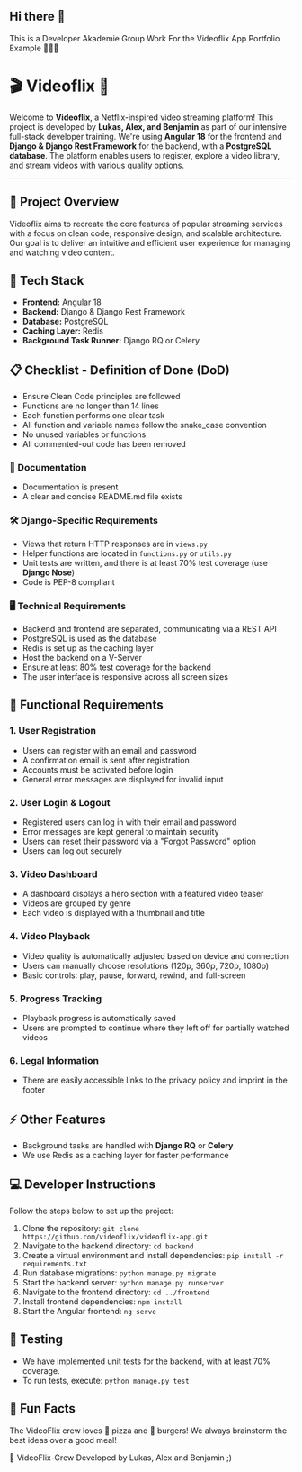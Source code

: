 ## Hi there 👋
This is a Developer Akademie Group Work 
For the Videoflix App Portfolio Example 🍿🍿🍿

<h1>🎬 Videoflix 🍿</h1>

<p>Welcome to <strong>Videoflix</strong>, a Netflix-inspired video streaming platform! This project is developed by <strong>Lukas, Alex, and Benjamin</strong> as part of our intensive full-stack developer training. We're using <strong>Angular 18</strong> for the frontend and <strong>Django & Django Rest Framework</strong> for the backend, with a <strong>PostgreSQL database</strong>. The platform enables users to register, explore a video library, and stream videos with various quality options.</p>

<hr>

<h2>🚀 Project Overview</h2>

<p>Videoflix aims to recreate the core features of popular streaming services with a focus on clean code, responsive design, and scalable architecture. Our goal is to deliver an intuitive and efficient user experience for managing and watching video content.</p>

<h2>🔧 Tech Stack</h2>
<ul>
    <li><strong>Frontend:</strong> Angular 18</li>
    <li><strong>Backend:</strong> Django & Django Rest Framework</li>
    <li><strong>Database:</strong> PostgreSQL</li>
    <li><strong>Caching Layer:</strong> Redis</li>
    <li><strong>Background Task Runner:</strong> Django RQ or Celery</li>
</ul>

<h2>📋 Checklist - Definition of Done (DoD)</h2>
<ul>
    <li>Ensure Clean Code principles are followed</li>
    <li>Functions are no longer than 14 lines</li>
    <li>Each function performs one clear task</li>
    <li>All function and variable names follow the snake_case convention</li>
    <li>No unused variables or functions</li>
    <li>All commented-out code has been removed</li>
</ul>

<h3>📑 Documentation</h3>
<ul>
    <li>Documentation is present</li>
    <li>A clear and concise README.md file exists</li>
</ul>

<h3>🛠️ Django-Specific Requirements</h3>
<ul>
    <li>Views that return HTTP responses are in <code>views.py</code></li>
    <li>Helper functions are located in <code>functions.py</code> or <code>utils.py</code></li>
    <li>Unit tests are written, and there is at least 70% test coverage (use <strong>Django Nose</strong>)</li>
    <li>Code is PEP-8 compliant</li>
</ul>

<h3>🖥️ Technical Requirements</h3>
<ul>
    <li>Backend and frontend are separated, communicating via a REST API</li>
    <li>PostgreSQL is used as the database</li>
    <li>Redis is set up as the caching layer</li>
    <li>Host the backend on a V-Server</li>
    <li>Ensure at least 80% test coverage for the backend</li>
    <li>The user interface is responsive across all screen sizes</li>
</ul>

<h2>📜 Functional Requirements</h2>

<h3>1. User Registration</h3>
<ul>
    <li>Users can register with an email and password</li>
    <li>A confirmation email is sent after registration</li>
    <li>Accounts must be activated before login</li>
    <li>General error messages are displayed for invalid input</li>
</ul>

<h3>2. User Login & Logout</h3>
<ul>
    <li>Registered users can log in with their email and password</li>
    <li>Error messages are kept general to maintain security</li>
    <li>Users can reset their password via a "Forgot Password" option</li>
    <li>Users can log out securely</li>
</ul>

<h3>3. Video Dashboard</h3>
<ul>
    <li>A dashboard displays a hero section with a featured video teaser</li>
    <li>Videos are grouped by genre</li>
    <li>Each video is displayed with a thumbnail and title</li>
</ul>

<h3>4. Video Playback</h3>
<ul>
    <li>Video quality is automatically adjusted based on device and connection</li>
    <li>Users can manually choose resolutions (120p, 360p, 720p, 1080p)</li>
    <li>Basic controls: play, pause, forward, rewind, and full-screen</li>
</ul>

<h3>5. Progress Tracking</h3>
<ul>
    <li>Playback progress is automatically saved</li>
    <li>Users are prompted to continue where they left off for partially watched videos</li>
</ul>

<h3>6. Legal Information</h3>
<ul>
    <li>There are easily accessible links to the privacy policy and imprint in the footer</li>
</ul>

<h2>⚡ Other Features</h2>
<ul>
    <li>Background tasks are handled with <strong>Django RQ</strong> or <strong>Celery</strong></li>
    <li>We use Redis as a caching layer for faster performance</li>
</ul>

<h2>💻 Developer Instructions</h2>
<p>Follow the steps below to set up the project:</p>

<ol>
    <li>Clone the repository: <code>git clone https://github.com/videoflix/videoflix-app.git</code></li>
    <li>Navigate to the backend directory: <code>cd backend</code></li>
    <li>Create a virtual environment and install dependencies: <code>pip install -r requirements.txt</code></li>
    <li>Run database migrations: <code>python manage.py migrate</code></li>
    <li>Start the backend server: <code>python manage.py runserver</code></li>
    <li>Navigate to the frontend directory: <code>cd ../frontend</code></li>
    <li>Install frontend dependencies: <code>npm install</code></li>
    <li>Start the Angular frontend: <code>ng serve</code></li>
</ol>

<h2>🧪 Testing</h2>
<ul>
    <li>We have implemented unit tests for the backend, with at least 70% coverage.</li>
    <li>To run tests, execute: <code>python manage.py test</code></li>
</ul>


<h2>🎉 Fun Facts</h2>
<p>The VideoFlix crew loves 🍕 pizza and 🍔 burgers! We always brainstorm the best ideas over a good meal!</p>

🧙 VideoFlix-Crew Developed by Lukas, Alex and Benjamin ;)

